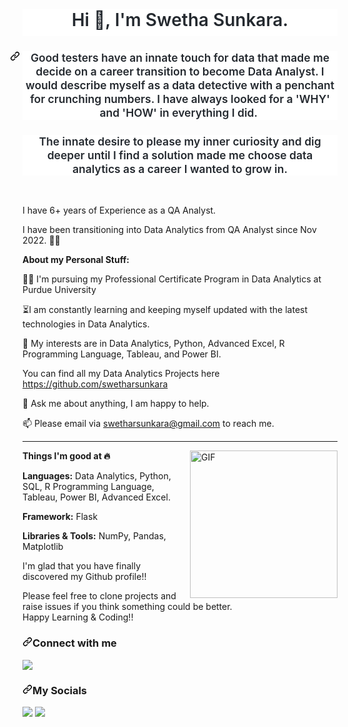 <div>
    <h1 align="center" dir="auto" style='box-sizing: border-box; font-size: 2em; margin: 24px 0px 16px; font-weight: var(--base-text-weight-semibold, 600); line-height: 1.25; padding-bottom: 0.3em; border-bottom: 1px solid var(--color-border-muted); color: rgb(36, 41, 47); font-family: -apple-system, BlinkMacSystemFont, "Segoe UI", "Noto Sans", Helvetica, Arial, sans-serif, "Apple Color Emoji", "Segoe UI Emoji"; font-style: normal; font-variant-ligatures: normal; font-variant-caps: normal; letter-spacing: normal; orphans: 2; text-indent: 0px; text-transform: none; white-space: normal; widows: 2; word-spacing: 0px; -webkit-text-stroke-width: 0px; background-color: rgb(255, 255, 255); text-decoration-thickness: initial; text-decoration-style: initial; text-decoration-color: initial;' tabindex="-1">Hi 👋, I&apos;m Swetha Sunkara.</h1>
    <h3 align="center" dir="auto" style='box-sizing: border-box; margin-top: 24px; margin-bottom: 16px; font-size: 1.25em; font-weight: var(--base-text-weight-semibold, 600); line-height: 1.25; color: rgb(36, 41, 47); font-family: -apple-system, BlinkMacSystemFont, "Segoe UI", "Noto Sans", Helvetica, Arial, sans-serif, "Apple Color Emoji", "Segoe UI Emoji"; font-style: normal; font-variant-ligatures: normal; font-variant-caps: normal; letter-spacing: normal; orphans: 2; text-indent: 0px; text-transform: none; white-space: normal; widows: 2; word-spacing: 0px; -webkit-text-stroke-width: 0px; background-color: rgb(255, 255, 255); text-decoration-thickness: initial; text-decoration-style: initial; text-decoration-color: initial;' tabindex="-1"><a aria-hidden="true" class="anchor" href="https://github.com/PriyankaJhaTheAnalyst/PriyankaJhaTheAnalyst#a-data-detective-with-a-penchant-for-crunching-numbers-and-believes-in-data-for-good" style="box-sizing: border-box; background-color: transparent; color: var(--color-accent-fg); text-decoration: none; float: left; padding-right: 4px; margin-left: -20px; line-height: 1;"><svg class="octicon octicon-link" version="1.1" width="16" height="16" aria-hidden="true">
                <path fill-rule="evenodd" d="M7.775 3.275a.75.75 0 001.06 1.06l1.25-1.25a2 2 0 112.83 2.83l-2.5 2.5a2 2 0 01-2.83 0 .75.75 0 00-1.06 1.06 3.5 3.5 0 004.95 0l2.5-2.5a3.5 3.5 0 00-4.95-4.95l-1.25 1.25zm-4.69 9.64a2 2 0 010-2.83l2.5-2.5a2 2 0 012.83 0 .75.75 0 001.06-1.06 3.5 3.5 0 00-4.95 0l-2.5 2.5a3.5 3.5 0 004.95 4.95l1.25-1.25a.75.75 0 00-1.06-1.06l-1.25 1.25a2 2 0 01-2.83 0z"></path>
            </svg></a>Good testers have an innate touch for data that made me decide on a career transition to become Data Analyst. I would describe myself as a data detective with a penchant for crunching numbers. I have always looked for a &apos;WHY&apos; and &apos;HOW&apos; in everything I did.&nbsp;</h3>
    <h3 align="center" dir="auto" style='box-sizing: border-box; margin-top: 24px; margin-bottom: 16px; font-size: 1.25em; font-weight: var(--base-text-weight-semibold, 600); line-height: 1.25; color: rgb(36, 41, 47); font-family: -apple-system, BlinkMacSystemFont, "Segoe UI", "Noto Sans", Helvetica, Arial, sans-serif, "Apple Color Emoji", "Segoe UI Emoji"; font-style: normal; font-variant-ligatures: normal; font-variant-caps: normal; letter-spacing: normal; orphans: 2; text-indent: 0px; text-transform: none; white-space: normal; widows: 2; word-spacing: 0px; -webkit-text-stroke-width: 0px; background-color: rgb(255, 255, 255); text-decoration-thickness: initial; text-decoration-style: initial; text-decoration-color: initial;' tabindex="-1">The innate desire to please my inner curiosity and dig deeper until I find a solution made me choose data analytics as a career I wanted to grow in.</h3>
    <p><br></p>
</div>
<article itemprop="text">
    <p dir="auto">I have 6+ years of Experience as a QA Analyst.</p>
    <p dir="auto">I have been transitioning into Data Analytics from QA Analyst since Nov 2022. 👩&zwj;💻</p>
    <p><strong>About my Personal Stuff:</strong></p>
    <p>👩&zwj;💻 I&apos;m pursuing my Professional Certificate Program in Data Analytics at Purdue University</p>
    <p>⏳I am constantly learning and keeping myself updated with the latest technologies in Data Analytics.</p>
    <p>🤔 My interests are in Data Analytics, Python, Advanced Excel, R Programming Language, Tableau, and Power BI.&nbsp;</p>
    <p>You can find all my Data Analytics Projects here <a data-fr-linked="true" href="https://github.com/swetharsunkara">https://github.com/swetharsunkara</a></p>
    <p>💬 Ask me about anything, I am happy to help.</p>
    <p>📫 Please email via <a data-fr-linked="true" href="mailto:swetharsunkara@gmail.com">swetharsunkara@gmail.com</a> to reach me.</p>
    <hr>
    <div dir="auto">
        <p dir="auto"><a href="https://camo.githubusercontent.com/5ead691fd547595a2714fb04ddc86273a386d4f053001edda5c42678b52f4262/68747470733a2f2f6d656469612e67697068792e636f6d2f6d656469612f4c384b36326954446b7a4758362f67697068792e676966" rel="noopener noreferrer nofollow" target="_blank"><img align="right" alt="GIF" src="https://camo.githubusercontent.com/5ead691fd547595a2714fb04ddc86273a386d4f053001edda5c42678b52f4262/68747470733a2f2f6d656469612e67697068792e636f6d2f6d656469612f4c384b36326954446b7a4758362f67697068792e676966" style="float: right; width: 236px;"></a></p>
        <p dir="auto"><strong>Things I&apos;m good at&nbsp;🔥</strong></p>
        <p dir="auto"><strong>Languages:</strong> Data Analytics, Python, SQL, R Programming Language, Tableau, Power BI, Advanced Excel.</p>
        <p dir="auto"><strong>Framework:</strong> Flask</p>
        <p dir="auto"><strong>Libraries &amp; Tools:</strong> NumPy, Pandas, Matplotlib&nbsp;</p>
        <p dir="auto">I&apos;m glad that you&nbsp;have finally discovered my Github profile!!</p>
    </div>
    <p dir="auto">Please feel free to clone projects and raise issues if you think something could be better.<br>Happy Learning &amp; Coding!!</p>
    <h3 dir="auto"><a href="https://github.com/swetharsunkara#connect-with-me"><svg version="1.1" width="16" height="16">&nbsp;<path fill-rule="evenodd" d="M7.775 3.275a.75.75 0 001.06 1.06l1.25-1.25a2 2 0 112.83 2.83l-2.5 2.5a2 2 0 01-2.83 0 .75.75 0 00-1.06 1.06 3.5 3.5 0 004.95 0l2.5-2.5a3.5 3.5 0 00-4.95-4.95l-1.25 1.25zm-4.69 9.64a2 2 0 010-2.83l2.5-2.5a2 2 0 012.83 0 .75.75 0 001.06-1.06 3.5 3.5 0 00-4.95 0l-2.5 2.5a3.5 3.5 0 004.95 4.95l1.25-1.25a.75.75 0 00-1.06-1.06l-1.25 1.25a2 2 0 01-2.83 0z"></path>&nbsp;</svg></a>Connect with me</h3>
    <p dir="auto"><a href="mailto:swetharsunkara@gmail.com"><img src="https://camo.githubusercontent.com/bda43b0278d45e9f3d674ec8444adda03e6d7c7220d12813698f885c02c6d7ff/68747470733a2f2f696d672e69636f6e73382e636f6d2f627562626c65732f3130302f3030303030302f736563757265642d6c65747465722e706e67"></a></p>
    <h3 dir="auto"><a href="https://github.com/swetharsunkara#my-socials"><svg version="1.1" width="16" height="16">&nbsp;<path fill-rule="evenodd" d="M7.775 3.275a.75.75 0 001.06 1.06l1.25-1.25a2 2 0 112.83 2.83l-2.5 2.5a2 2 0 01-2.83 0 .75.75 0 00-1.06 1.06 3.5 3.5 0 004.95 0l2.5-2.5a3.5 3.5 0 00-4.95-4.95l-1.25 1.25zm-4.69 9.64a2 2 0 010-2.83l2.5-2.5a2 2 0 012.83 0 .75.75 0 001.06-1.06 3.5 3.5 0 00-4.95 0l-2.5 2.5a3.5 3.5 0 004.95 4.95l1.25-1.25a.75.75 0 00-1.06-1.06l-1.25 1.25a2 2 0 01-2.83 0z"></path>&nbsp;</svg></a>My Socials</h3>
    <p dir="auto"><a href="https://www.linkedin.com/in/swethasunkara/" rel="nofollow"><img src="https://camo.githubusercontent.com/6e6f6848e97889deea2787cef6b145fbf444956ff08df59cc05a0783c7580c0a/68747470733a2f2f696d672e69636f6e73382e636f6d2f627562626c65732f3130302f3030303030302f6c696e6b6564696e2e706e67"></a> <a href="https://github.com/swetharsunkara"><img src="https://camo.githubusercontent.com/841202902d44d8cf957a58b47e4b2535826b385cde84de86116dd09736a9c859/68747470733a2f2f696d672e69636f6e73382e636f6d2f627562626c65732f3130302f3030303030302f6769746875622e706e67"></a>&nbsp;</p>
</article>
